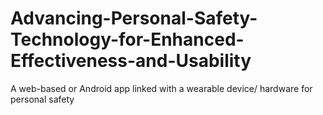 # Advancing-Personal-Safety-Technology-for-Enhanced-Effectiveness-and-Usability
A web-based or Android app linked with a wearable device/ hardware for personal safety
